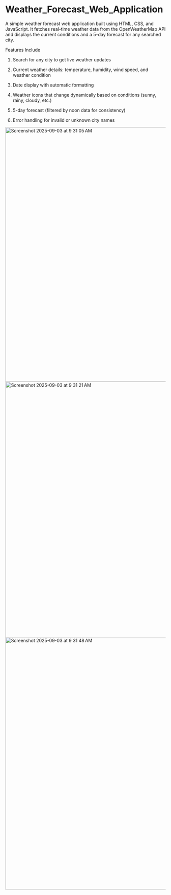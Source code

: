 # Weather_Forecast_Web_Application

A simple weather forecast web application built using HTML, CSS, and JavaScript.
It fetches real-time weather data from the OpenWeatherMap API
and displays the current conditions and a 5-day forecast for any searched city.

Features Include

1. Search for any city to get live weather updates

2. Current weather details: temperature, humidity, wind speed, and weather condition

3. Date display with automatic formatting

4. Weather icons that change dynamically based on conditions (sunny, rainy, cloudy, etc.)

5. 5-day forecast (filtered by noon data for consistency)

6. Error handling for invalid or unknown city names


<img width="1420" height="796" alt="Screenshot 2025-09-03 at 9 31 05 AM" src="https://github.com/user-attachments/assets/66ee6cbd-652c-4724-b3ce-63ebda5aa3d5" />
<img width="1422" height="799" alt="Screenshot 2025-09-03 at 9 31 21 AM" src="https://github.com/user-attachments/assets/a81f4390-e28e-49a2-a95e-ddffa526dfc6" />
<img width="1411" height="790" alt="Screenshot 2025-09-03 at 9 31 48 AM" src="https://github.com/user-attachments/assets/da9e5763-d316-4421-9d87-297178b1d078" />

